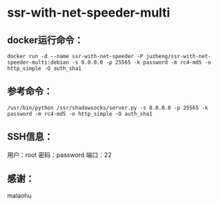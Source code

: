 # ssr-with-net-speeder-multi

## docker运行命令：
	docker run -d --name ssr-with-net-speeder -P juzheng/ssr-with-net-speeder-multi:debian -s 0.0.0.0 -p 25565 -k password -m rc4-md5 -o http_simple -O auth_sha1
## 参考命令：
	/usr/bin/python /ssr/shadowsocks/server.py -s 0.0.0.0 -p 25565 -k password -m rc4-md5 -o http_simple -O auth_sha1
## SSH信息：
用户：root
密码：password
端口：22
## 感谢：
malaohu